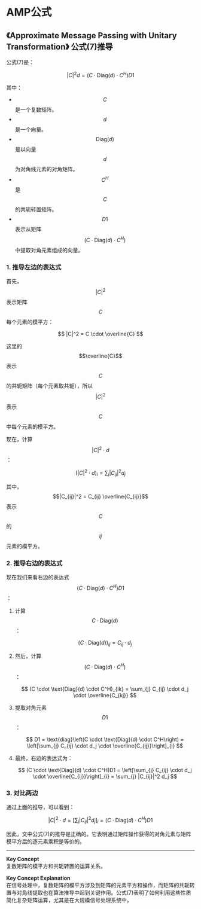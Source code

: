# AMP公式

## 《Approximate Message Passing with Unitary Transformation》 公式(7)推导

公式(7)是：

$$
|C|^2 d = (C \cdot \text{Diag}(d) \cdot C^H)D1
$$

其中：

* $$C$$ 是一个复数矩阵。
* $$d$$ 是一个向量。
* $$\text{Diag}(d)$$ 是以向量 $$d$$ 为对角线元素的对角矩阵。
* $$C^H$$ 是 $$C$$ 的共轭转置矩阵。
* $$D1$$ 表示从矩阵 $$(C \cdot \text{Diag}(d) \cdot C^H)$$ 中提取对角元素组成的向量。

### 1. 推导左边的表达式

首先，$$|C|^2$$ 表示矩阵 $$C$$ 每个元素的模平方：

$$
|C|^2 = C \cdot \overline{C}
$$

这里的 $$\overline{C}$$ 表示 $$C$$ 的共轭矩阵（每个元素取共轭），所以 $$|C|^2$$ 表示 $$C$$ 中每个元素的模平方。

现在，计算 $$|C|^2 \cdot d$$：

$$
(|C|^2 \cdot d)_i = \sum_{j} |C_{ij}|^2 d_j
$$

其中，$$|C_{ij}|^2 = C_{ij} \overline{C_{ij}}$$ 表示 $$C$$ 的 $$ij$$ 元素的模平方。

### 2. 推导右边的表达式

现在我们来看右边的表达式 $$(C \cdot \text{Diag}(d) \cdot C^H)D1$$：

1.  计算 $$C \cdot \text{Diag}(d)$$：

    $$
    (C \cdot \text{Diag}(d))_{ij} = C_{ij} \cdot d_j
    $$
2.  然后，计算 $$(C \cdot \text{Diag}(d) \cdot C^H)$$：

    $$
    (C \cdot \text{Diag}(d) \cdot C^H)_{ik} = \sum_{j} C_{ij} \cdot d_j \cdot \overline{C_{kj}}
    $$
3.  提取对角元素 $$D1$$：

    $$
    D1 = \text{diag}\left(C \cdot \text{Diag}(d) \cdot C^H\right) = \left[\sum_{j} C_{ij} \cdot d_j \cdot \overline{C_{ij}}\right]_{i}
    $$
4.  最终，右边的表达式为：

    $$
    (C \cdot \text{Diag}(d) \cdot C^H)D1 = \left[\sum_{j} C_{ij} \cdot d_j \cdot \overline{C_{ij}}\right]_{i} = \sum_{j} |C_{ij}|^2 d_j
    $$

### 3. 对比两边

通过上面的推导，可以看到：

$$
|C|^2 \cdot d = \left[\sum_{j} |C_{ij}|^2 d_j\right]_i = (C \cdot \text{Diag}(d) \cdot C^H)D1
$$

因此，文中公式(7)的推导是正确的。它表明通过矩阵操作获得的对角元素与矩阵模平方后的逐元素乘积是等价的。

***

**Key Concept**\
复数矩阵的模平方和共轭转置的运算关系。

**Key Concept Explanation**\
在信号处理中，复数矩阵的模平方涉及到矩阵的元素平方和操作，而矩阵的共轭转置与对角线提取也在算法推导中起到关键作用。公式(7)表明了如何利用这些性质简化复杂矩阵运算，尤其是在大规模信号处理系统中。
